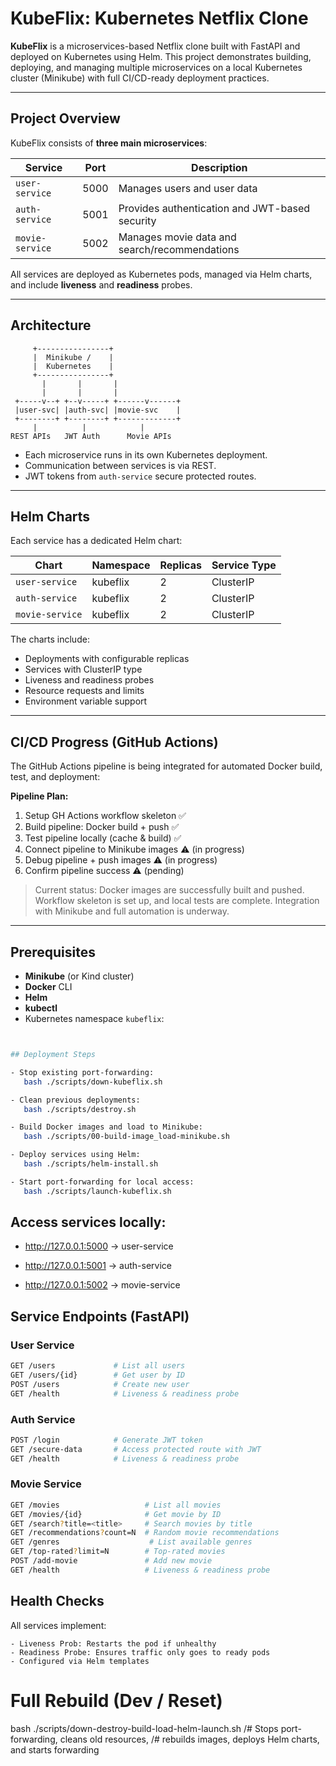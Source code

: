 # KubeFlix: Kubernetes Netflix Clone

**KubeFlix** is a microservices-based Netflix clone built with FastAPI and deployed on Kubernetes using Helm. This project demonstrates building, deploying, and managing multiple microservices on a local Kubernetes cluster (Minikube) with full CI/CD-ready deployment practices.

---

## Project Overview

KubeFlix consists of **three main microservices**:

| Service       | Port | Description                                      |
|---------------|------|--------------------------------------------------|
| `user-service`| 5000 | Manages users and user data                      |
| `auth-service`| 5001 | Provides authentication and JWT-based security |
| `movie-service`| 5002 | Manages movie data and search/recommendations  |

All services are deployed as Kubernetes pods, managed via Helm charts, and include **liveness** and **readiness** probes.

---

## Architecture

         +----------------+
         |  Minikube /    |
         |  Kubernetes    |
         +----------------+
           |       |       |
           |       |       |
     +-----v--+ +--v-----+ +------v------+
     |user-svc| |auth-svc| |movie-svc    |
     +--------+ +--------+ +-------------+
         |          |            |
    REST APIs   JWT Auth      Movie APIs


- Each microservice runs in its own Kubernetes deployment.
- Communication between services is via REST.
- JWT tokens from `auth-service` secure protected routes.

---

## Helm Charts

Each service has a dedicated Helm chart:

| Chart             | Namespace | Replicas | Service Type |
|------------------|-----------|----------|--------------|
| `user-service`    | kubeflix  | 2        | ClusterIP    |
| `auth-service`    | kubeflix  | 2        | ClusterIP    |
| `movie-service`   | kubeflix  | 2        | ClusterIP    |

The charts include:
- Deployments with configurable replicas
- Services with ClusterIP type
- Liveness and readiness probes
- Resource requests and limits
- Environment variable support

---

## CI/CD Progress (GitHub Actions)

The GitHub Actions pipeline is being integrated for automated Docker build, test, and deployment:

**Pipeline Plan:**

1. Setup GH Actions workflow skeleton ✅
2. Build pipeline: Docker build + push ✅
3. Test pipeline locally (cache & build) ✅
4. Connect pipeline to Minikube images ⚠️ (in progress)
5. Debug pipeline + push images ⚠️ (in progress)
6. Confirm pipeline success ⚠️ (pending)

> Current status: Docker images are successfully built and pushed. Workflow skeleton is set up, and local tests are complete. Integration with Minikube and full automation is underway.

---

## Prerequisites

- **Minikube** (or Kind cluster)
- **Docker** CLI
- **Helm**
- **kubectl**
- Kubernetes namespace `kubeflix`:

```bash kubectl create ns kubeflix


## Deployment Steps

- Stop existing port-forwarding:
   bash ./scripts/down-kubeflix.sh 

- Clean previous deployments:
   bash ./scripts/destroy.sh

- Build Docker images and load to Minikube:
   bash ./scripts/00-build-image_load-minikube.sh

- Deploy services using Helm:
   bash ./scripts/helm-install.sh

- Start port-forwarding for local access:
   bash ./scripts/launch-kubeflix.sh
```

## Access services locally:

- http://127.0.0.1:5000 → user-service

- http://127.0.0.1:5001 → auth-service

- http://127.0.0.1:5002 → movie-service

## Service Endpoints (FastAPI)

### User Service
```bash
GET /users             # List all users
GET /users/{id}        # Get user by ID
POST /users            # Create new user
GET /health            # Liveness & readiness probe 
```

### Auth Service
```bash
POST /login            # Generate JWT token
GET /secure-data       # Access protected route with JWT
GET /health            # Liveness & readiness probe 
```

### Movie Service
```bash
GET /movies                   # List all movies
GET /movies/{id}              # Get movie by ID
GET /search?title=<title>     # Search movies by title
GET /recommendations?count=N  # Random movie recommendations
GET /genres                    # List available genres
GET /top-rated?limit=N        # Top-rated movies
POST /add-movie               # Add new movie
GET /health                   # Liveness & readiness probe
```

## Health Checks
All services implement:

    - Liveness Prob: Restarts the pod if unhealthy
    - Readiness Probe: Ensures traffic only goes to ready pods
    - Configured via Helm templates

# Full Rebuild (Dev / Reset)
bash ./scripts/down-destroy-build-load-helm-launch.sh
/# Stops port-forwarding, cleans old resources,
/# rebuilds images, deploys Helm charts, and starts forwarding
